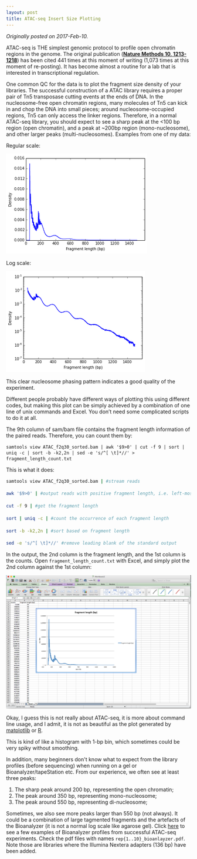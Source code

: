 ```yaml
---
layout: post
title: ATAC-seq Insert Size Plotting
---
```


_Originally posted on 2017-Feb-10._

ATAC-seq is THE simplest genomic protocol to profile open chromatin regions in the genome. The original publication (__[Nature Methods 10, 1213-1218](http://www.nature.com/nmeth/journal/v10/n12/full/nmeth.2688.html)__) has been cited 441 times at this moment of writing (1,073 times at this moment of re-posting). It has become almost a routine for a lab that is interested in transcriptional regulation.

One common QC for the data is to plot the fragment size density of your libraries. The successful construction of a ATAC library requires a proper pair of Tn5 transposase cutting events at the ends of DNA. In the nucleosome-free open chromatin regions, many molecules of Tn5 can kick in and chop the DNA into small pieces; around nucleosome-occupied regions, Tn5 can only access the linker regions. Therefore, in a normal ATAC-seq library, you should expect to see a sharp peak at the <100 bp region (open chromatin), and a peak at ~200bp region (mono-nucleosome), and other larger peaks (multi-nucleosomes). Examples from one of my data:

Regular scale:

![](/img/000/atac_isize_regular.png)

Log scale:

![](/img/000/atac_isize_log.png)

This clear nucleosome phasing pattern indicates a good quality of the experiment.

Different people probably have different ways of plotting this using different codes, but making this plot can be simply achieved by a combination of one line of unix commands and Excel. You don’t need some complicated scripts to do it at all.

The 9th column of sam/bam file contains the fragment length information of the paired reads. Therefore, you can count them by:

```
samtools view ATAC_f2q30_sorted.bam | awk '$9>0' | cut -f 9 | sort | uniq -c | sort -b -k2,2n | sed -e 's/^[ \t]*//' > fragment_length_count.txt
```

This is what it does:

```bash
samtools view ATAC_f2q30_sorted.bam | #stream reads
 
awk '$9>0' | #output reads with positive fragment length, i.e. left-most reads
 
cut -f 9 | #get the fragment length
 
sort | uniq -c | #count the occurrence of each fragment length
 
sort -b -k2,2n | #sort based on fragment length
 
sed -e 's/^[ \t]*//' #remove leading blank of the standard output
```

In the output, the 2nd column is the fragment length, and the 1st column is the counts. Open `fragment_length_count.txt` with Excel, and simply plot the 2nd column against the 1st column:

![](/img/000/atac_isize_excel.png)

Okay, I guess this is not really about ATAC-seq, it is more about command line usage, and I admit, it is not as beautiful as the plot generated by [matplotlib](https://matplotlib.org/) or [R](https://www.r-project.org/).

This is kind of like a histogram with 1-bp bin, which sometimes could be very spiky without smoothing.

In addition, many beginners don't know what to expect from the library profiles (before sequencing) when running on a gel or Bioanalyzer/tapeStation etc. From our experience, we often see at least three peaks:

1. The sharp peak around 200 bp, representing the open chromatin;
2. The peak around 350 bp, representing mono-nucleosome;
3. The peak around 550 bp, representing di-nucleosome;

Sometimes, we also see more peaks larger than 550 bp (not always). It could be a combination of large tagmented fragments and the artefacts of the Bioanalyzer (it is not a normal log scale like agarose gel). Click [here](https://github.com/dbrg77/plate_scATAC-seq/tree/master/figures) to see a few examples of Bioanalyzer profiles from successful ATAC-seq experiments. Check the pdf files with names `rep{1..10}_bioanlayzer.pdf`. Note those are libraries where the Illumina Nextera adapters (136 bp) have been added. 